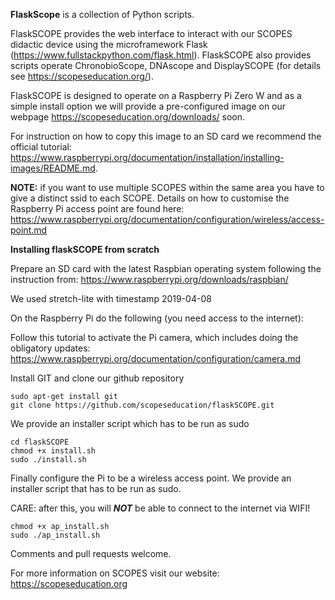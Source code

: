 **FlaskScope** is a collection of Python scripts.

FlaskSCOPE provides the web interface to interact with our SCOPES didactic device using the microframework Flask (https://www.fullstackpython.com/flask.html).
FlaskSCOPE also provides scripts operate ChronobioScope, DNAscope and DisplaySCOPE (for details see https://scopeseducation.org/).

FlaskSCOPE is designed to operate on a Raspberry Pi Zero W and as a simple install option we will provide a pre-configured image on our webpage https://scopeseducation.org/downloads/ soon.

For instruction on how to copy this image to an SD card we recommend the official tutorial: https://www.raspberrypi.org/documentation/installation/installing-images/README.md.

**NOTE:** if you want to use multiple SCOPES within the same area you have to give a distinct ssid to each SCOPE. Details on how to customise the Raspberry Pi access point are found here: https://www.raspberrypi.org/documentation/configuration/wireless/access-point.md

**Installing flaskSCOPE from scratch**

Prepare an SD card with the latest Raspbian operating system following the instruction from: https://www.raspberrypi.org/downloads/raspbian/

We used stretch-lite with timestamp 2019-04-08

On the Raspberry Pi do the following (you need access to the internet):

Follow this tutorial to activate the Pi camera, which includes doing the obligatory updates:
https://www.raspberrypi.org/documentation/configuration/camera.md

Install GIT and clone our github repository

    sudo apt-get install git
    git clone https://github.com/scopeseducation/flaskSCOPE.git

We provide an installer script which has to be run as sudo

    cd flaskSCOPE
    chmod +x install.sh
    sudo ./install.sh

Finally configure the Pi to be a wireless access point.
We provide an installer script that has to be run as sudo.

CARE: after this, you will ***NOT*** be able to connect to the internet via WIFI!

    chmod +x ap_install.sh
    sudo ./ap_install.sh

Comments and pull requests welcome.

For more information on SCOPES visit our website:
https://scopeseducation.org
